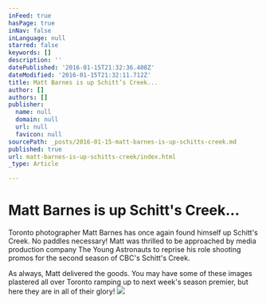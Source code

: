 ```yaml
---
inFeed: true
hasPage: true
inNav: false
inLanguage: null
starred: false
keywords: []
description: ''
datePublished: '2016-01-15T21:32:36.408Z'
dateModified: '2016-01-15T21:32:11.712Z'
title: Matt Barnes is up Schitt’s Creek...
author: []
authors: []
publisher:
  name: null
  domain: null
  url: null
  favicon: null
sourcePath: _posts/2016-01-15-matt-barnes-is-up-schitts-creek.md
published: true
url: matt-barnes-is-up-schitts-creek/index.html
_type: Article

---
```

# Matt Barnes is up Schitt's Creek...

Toronto photographer Matt Barnes has once again found himself up Schitt's Creek. No paddles necessary! Matt was thrilled to be approached by media production company The Young Astronauts to reprise his role shooting promos for the second season of CBC's Schitt's Creek. 

As always, Matt delivered the goods. You may have some of these images plastered all over Toronto ramping up to next week's season premier, but here they are in all of their glory!
![](https://the-grid-user-content.s3-us-west-2.amazonaws.com/3350c25a-21e2-4992-90f0-bd858bd2ba47.jpg)